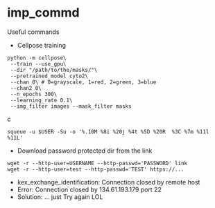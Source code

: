 # imp_commd
Useful commands 

- Cellpose training
```
python -m cellpose\
 --train --use_gpu\
 --dir "/path/to/the/masks/"\
 --pretrained_model cyto2\
 --chan 0\ # 0=grayscale, 1=red, 2=green, 3=blue
 --chan2 0\
 --n_epochs 300\
 --learning_rate 0.1\
 --img_filter images --mask_filter masks
```
c
```
squeue -u $USER -Su -o '%.10M %8i %20j %4t %5D %20R  %3C %7m %11l %11L'
```
- Download password protected dir from the link
```
wget -r --http-user=USERNAME --http-passwd='PASSWORD' link
wget -r --http-user=test --http-passwd='TEST' https://...
```
- kex_exchange_identification: Connection closed by remote host
- Error: Connection closed by 134.61.193.179 port 22
- Solution: ... just Try again LOL

